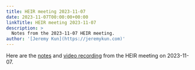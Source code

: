 ```yaml
---
title: HEIR meeting 2023-11-07
date: 2023-11-07T00:00:00+00:00
linkTitle: HEIR meeting 2023-11-07
description: >
  Notes from the 2023-11-07 HEIR meeting.
author: '[Jeremy Kun](https://jeremykun.com)'
---
```


Here are the
[notes](https://docs.google.com/document/d/1nOlAhul4DwZU8UQPpTF1i3OldSY9EmwaWG3EPSZIhHs/edit?usp=sharing)
and
[video recording](https://drive.google.com/file/d/1I7aIipm54CCcDcLyRYXI_gARfT1z93cN/view?usp=sharing)
from the HEIR meeting on 2023-11-07.

<!-- mdformat global-off -->
